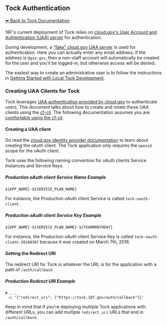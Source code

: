 ## Tock Authentication

[:arrow_left: Back to Tock Documentation](../docs)

18F's current deployment of Tock relies on
[cloud.gov's User Account and Authentication (UAA) server][UAA] for
authentication.

During development, a ["fake" cloud.gov UAA server][fakeUAA] is used for
authentication. Here you can actually enter any email address; if the
address is `@gsa.gov`, then a non-staff account will automatically
be created for the user and you'll be logged-in, but otherwise access
will be denied.

The easiest way to create an administrative user is to follow the instructions
in [Getting Started with Local Tock
Development](local-development.md#getting-started-with-local-tock-development).

[UAA]: https://cloud.gov/docs/apps/leveraging-authentication/
[fakeUAA]: http://cg-django-uaa.readthedocs.io/en/latest/quickstart.html#using-the-fake-cloud-gov-server

### Creating UAA Clients for Tock

Tock leverages [UAA authentication provided by cloud.gov][cg-uaa-auth] to
authenticate users. This document talks about how to create and rotate these UAA
clients using the [cf-cli][]. The following documentation assumes you are
[comfortable using the cf-cli][cf-cli-docs].

[cf-cli]: https://github.com/cloudfoundry/cli
[cf-cli-docs]: https://docs.cloudfoundry.org/cf-cli/install-go-cli.html

#### Creating a UAA client

Go read the [cloud.gov identity provider documentation][cg-uaa-auth] to learn
about creating the oAuth client. The Tock application only requires the `openid`
scope for the oAuth client.

Tock uses the following naming convention for oAuth clients Service Instances
and Service Keys.

##### Production oAuth client Service Name Example

```shell
${APP_NAME}-${SERVICE_PLAN_NAME}
```

For instance, the Production oAuth client Service is called `tock-oauth-client`.

##### Production oAuth client Service Key Example

```shell
${APP_NAME}-${SERVICE_PLAN_NAME}-${YEARMONTHDAY}
```

For instance, the Production oAuth client Service Key is called
`tock-oauth-client-20180307` because it was created on March 7th, 2018.

[cg-uaa-auth]: https://cloud.gov/docs/services/cloud-gov-identity-provider/

#### Setting the Redirect URI

The redirect URI for Tock is whatever the URL is for the application with a path
of `/auth/callback`

##### Production Redirect URI Example

```shell
# ...
 -c '{"redirect_uri": ["https://tock.18f.gov/auth/callback"]}'
```

Keep in mind that if you're deploying multiple Tock applications with different
URLs, you can add multiple `redirect_uri` URLs that end in `/auth/callback`.
